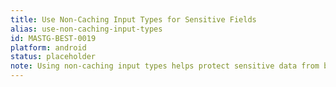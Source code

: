 ```yaml
---
title: Use Non-Caching Input Types for Sensitive Fields
alias: use-non-caching-input-types
id: MASTG-BEST-0019
platform: android
status: placeholder
note: Using non-caching input types helps protect sensitive data from being exposed in system-generated snapshots and recordings.
---
```

